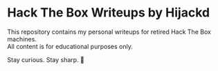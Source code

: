 # Hack The Box Writeups by Hijackd

This repository contains my personal writeups for retired Hack The Box machines.  
All content is for educational purposes only.

Stay curious. Stay sharp. 👾
